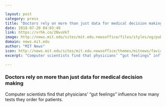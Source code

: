 ```yaml
---

layout: post
category: press
title: "Doctors rely on more than just data for medical decision making"
date: 2018-07-20 04:03:49
link: https://vrhk.co/2NvuVkT
image: http://news.mit.edu/sites/mit.edu.newsoffice/files/styles/og/public/images/2018/MIT-Doctors-Intuition.jpg
domain: news.mit.edu
author: "MIT News"
icon: http://news.mit.edu/sites/mit.edu.newsoffice/themes/mitnews/favicon.ico
excerpt: "Computer scientists find that physicians’ “gut feelings” influence how many tests they order for patients."

---
```


### Doctors rely on more than just data for medical decision making

Computer scientists find that physicians’ “gut feelings” influence how many tests they order for patients.